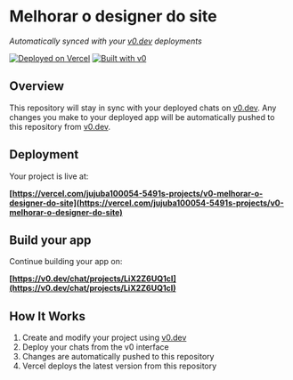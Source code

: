 # Melhorar o designer do site

*Automatically synced with your [v0.dev](https://v0.dev) deployments*

[![Deployed on Vercel](https://img.shields.io/badge/Deployed%20on-Vercel-black?style=for-the-badge&logo=vercel)](https://vercel.com/jujuba100054-5491s-projects/v0-melhorar-o-designer-do-site)
[![Built with v0](https://img.shields.io/badge/Built%20with-v0.dev-black?style=for-the-badge)](https://v0.dev/chat/projects/LiX2Z6UQ1cI)

## Overview

This repository will stay in sync with your deployed chats on [v0.dev](https://v0.dev).
Any changes you make to your deployed app will be automatically pushed to this repository from [v0.dev](https://v0.dev).

## Deployment

Your project is live at:

**[https://vercel.com/jujuba100054-5491s-projects/v0-melhorar-o-designer-do-site](https://vercel.com/jujuba100054-5491s-projects/v0-melhorar-o-designer-do-site)**

## Build your app

Continue building your app on:

**[https://v0.dev/chat/projects/LiX2Z6UQ1cI](https://v0.dev/chat/projects/LiX2Z6UQ1cI)**

## How It Works

1. Create and modify your project using [v0.dev](https://v0.dev)
2. Deploy your chats from the v0 interface
3. Changes are automatically pushed to this repository
4. Vercel deploys the latest version from this repository